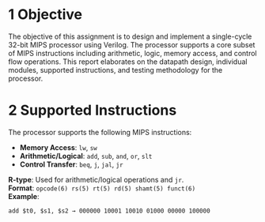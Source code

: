 # 1 Objective

The objective of this assignment is to design and implement a single-cycle 32-bit MIPS processor using Verilog. The processor supports a core subset of MIPS instructions including arithmetic, logic, memory access, and control flow operations. This report elaborates on the datapath design, individual modules, supported instructions, and testing methodology for the processor.

# 2 Supported Instructions

The processor supports the following MIPS instructions:

- **Memory Access**: `lw`, `sw`
- **Arithmetic/Logical**: `add`, `sub`, `and`, `or`, `slt`
- **Control Transfer**: `beq`, `j`, `jal`, `jr`

**R-type**: Used for arithmetic/logical operations and `jr`.  
**Format**: `opcode(6) rs(5) rt(5) rd(5) shamt(5) funct(6)`  
**Example**:  
```assembly
add $t0, $s1, $s2 → 000000 10001 10010 01000 00000 100000

